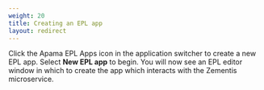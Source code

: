 ```yaml
---
weight: 20
title: Creating an EPL app
layout: redirect
---
```


Click the Apama EPL Apps icon in the application switcher to create a new EPL app. Select **New EPL app** to begin. You will now see an EPL editor window in which to create the app which interacts with the Zementis microservice.